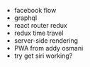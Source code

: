 * facebook flow 
* graphql 
* react router redux
* redux time travel
* server-side rendering
* PWA from addy osmani
* try get siri working?